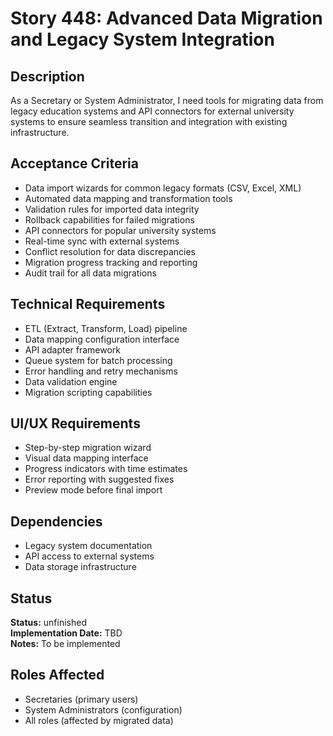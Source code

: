 # Story 448: Advanced Data Migration and Legacy System Integration

## Description
As a Secretary or System Administrator, I need tools for migrating data from legacy education systems and API connectors for external university systems to ensure seamless transition and integration with existing infrastructure.

## Acceptance Criteria
- Data import wizards for common legacy formats (CSV, Excel, XML)
- Automated data mapping and transformation tools
- Validation rules for imported data integrity
- Rollback capabilities for failed migrations
- API connectors for popular university systems
- Real-time sync with external systems
- Conflict resolution for data discrepancies
- Migration progress tracking and reporting
- Audit trail for all data migrations

## Technical Requirements
- ETL (Extract, Transform, Load) pipeline
- Data mapping configuration interface
- API adapter framework
- Queue system for batch processing
- Error handling and retry mechanisms
- Data validation engine
- Migration scripting capabilities

## UI/UX Requirements
- Step-by-step migration wizard
- Visual data mapping interface
- Progress indicators with time estimates
- Error reporting with suggested fixes
- Preview mode before final import

## Dependencies
- Legacy system documentation
- API access to external systems
- Data storage infrastructure


## Status
**Status:** unfinished  
**Implementation Date:** TBD  
**Notes:** To be implemented
## Roles Affected
- Secretaries (primary users)
- System Administrators (configuration)
- All roles (affected by migrated data)